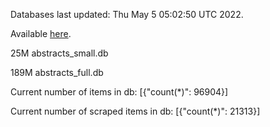 Databases last updated: Thu May  5 05:02:50 UTC 2022. 

Available [here](https://github.com/cbeauhilton/ash-db/releases).


25M	abstracts_small.db

189M	abstracts_full.db

Current number of items in db:
[{"count(*)": 96904}]

Current number of scraped items in db:
[{"count(*)": 21313}]
